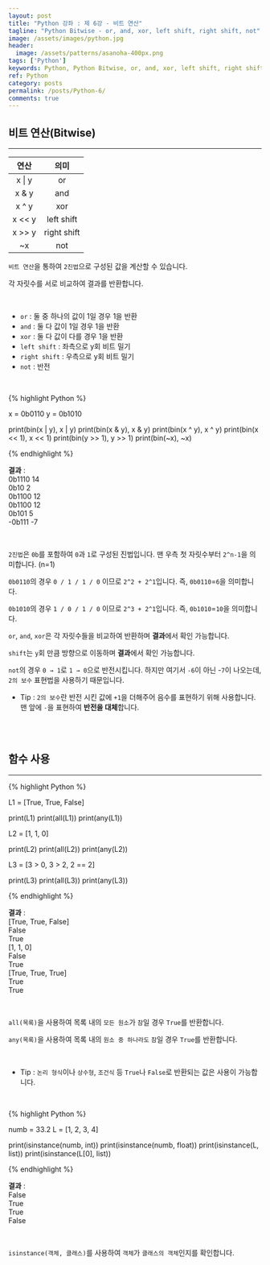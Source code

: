 ```yaml
---
layout: post
title: "Python 강좌 : 제 6강 - 비트 연산"
tagline: "Python Bitwise - or, and, xor, left shift, right shift, not"
image: /assets/images/python.jpg
header:
  image: /assets/patterns/asanoha-400px.png
tags: ['Python']
keywords: Python, Python Bitwise, or, and, xor, left shift, right shift, not
ref: Python
category: posts
permalink: /posts/Python-6/
comments: true
---
```


## 비트 연산(Bitwise) ##
----------

|  연산  |     의미    |
|:------:|:-----------:|
|  x \| y |      or     |
|  x & y |     and     |
|  x ^ y |     xor     |
| x << y |  left shift |
| x >> y | right shift |
|   ~x   |     not     |

`비트 연산`을 통하여 `2진법`으로 구성된 값을 계산할 수 있습니다.

각 자릿수를 서로 비교하여 결과를 반환합니다.

<br>

* `or` : 둘 중 하나의 값이 1일 경우 1을 반환
* `and` : 둘 다 값이 1일 경우 1을 반환
* `xor` : 둘 다 값이 다를 경우 1을 반환
* `left shift` : 좌측으로 y회 비트 밀기
* `right shift` : 우측으로 y회 비트 밀기
* `not` : 반전

<br>

{% highlight Python %}

x = 0b0110
y = 0b1010

print(bin(x | y), x | y)
print(bin(x & y), x & y)
print(bin(x ^ y), x ^ y)
print(bin(x << 1), x << 1)
print(bin(y >> 1), y >> 1)
print(bin(~x), ~x)

{% endhighlight %}

**결과**
:    
0b1110 14<br>
0b10 2<br>
0b1100 12<br>
0b1100 12<br>
0b101 5<br>
-0b111 -7<br>

<br>

`2진법`은 `0b`를 포함하여 `0`과 `1`로 구성된 진법입니다. 맨 우측 첫 자릿수부터 `2^n-1`을 의미합니다. (n=1)

`0b0110`의 경우 `0 / 1 / 1 / 0` 이므로 `2^2 + 2^1`입니다. 즉, `0b0110`=`6`을 의미합니다.

`0b1010`의 경우 `1 / 0 / 1 / 0` 이므로 `2^3 + 2^1`입니다. 즉, `0b1010`=`10`을 의미합니다.

`or`, `and`, `xor`은 각 자릿수들을 비교하여 반환하며 **결과**에서 확인 가능합니다.

`shift`는 `y`회 만큼 방향으로 이동하며 **결과**에서 확인 가능합니다.

`not`의 경우 `0 → 1`로 `1 → 0`으로 반전시킵니다. 하지만 여기서 `-6`이 아닌 -`7`이 나오는데, `2의 보수` 표현법을 사용하기 때문입니다.

* Tip : `2의 보수`란 반전 시킨 값에 `+1`을 더해주어 음수를 표현하기 위해 사용합니다. 맨 앞에 `-`을 표현하여 **반전을 대체**합니다.

<br>
<br>

## 함수 사용 ##
----------

{% highlight Python %}

L1 = [True, True, False]

print(L1)
print(all(L1))
print(any(L1))

L2 = [1, 1, 0]

print(L2)
print(all(L2))
print(any(L2))

L3 = [3 > 0, 3 > 2, 2 == 2]

print(L3)
print(all(L3))
print(any(L3))

{% endhighlight %}

**결과**
:    
[True, True, False]<br>
False<br>
True<br>
[1, 1, 0]<br>
False<br>
True<br>
[True, True, True]<br>
True<br>
True<br>

<br>

`all(목록)`을 사용하여 목록 내의 `모든 원소`가 `참`일 경우 `True`를 반환합니다.

`any(목록)`을 사용하여 목록 내의 `원소 중 하나라도` `참`일 경우 `True`를 반환합니다.

<br>

* Tip : `논리 형식`이나 `상수형`, `조건식` 등 `True`나 `False`로 반환되는 값은 사용이 가능합니다.

<br>

{% highlight Python %}

numb = 33.2
L = [1, 2, 3, 4]

print(isinstance(numb, int))
print(isinstance(numb, float))
print(isinstance(L, list))
print(isinstance(L[0], list))

{% endhighlight %}

**결과**
:    
False<br>
True<br>
True<br>
False<br>

<br>

`isinstance(객체, 클래스)`를 사용하여 `객체`가 `클래스의 객체`인지를 확인합니다.

